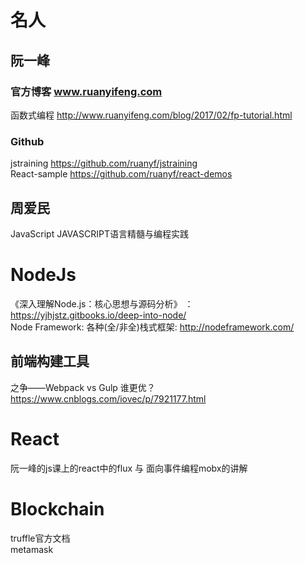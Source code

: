 
# 名人

## 阮一峰
### 官方博客 www.ruanyifeng.com
函数式编程 http://www.ruanyifeng.com/blog/2017/02/fp-tutorial.html  


### Github  
jstraining https://github.com/ruanyf/jstraining  
React-sample https://github.com/ruanyf/react-demos  

## 周爱民

JavaScript  JAVASCRIPT语言精髓与编程实践


# NodeJs 
《深入理解Node.js：核心思想与源码分析》  ：    https://yjhjstz.gitbooks.io/deep-into-node/  
Node Framework: 各种(全/非全)栈式框架:  http://nodeframework.com/
## 前端构建工具
之争——Webpack vs Gulp 谁更优？https://www.cnblogs.com/iovec/p/7921177.html  

# React
阮一峰的js课上的react中的flux 与 面向事件编程mobx的讲解  

# Blockchain
truffle官方文档  
metamask  
